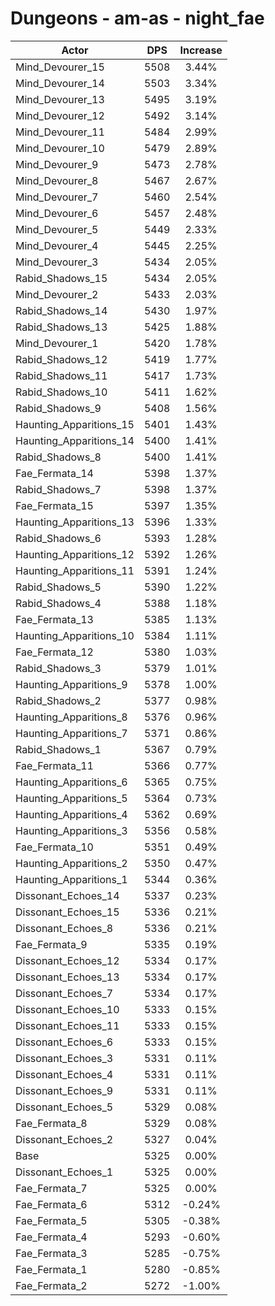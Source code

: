 # Dungeons - am-as - night_fae
| Actor | DPS | Increase |
|---|:---:|:---:|
|Mind_Devourer_15|5508|3.44%|
|Mind_Devourer_14|5503|3.34%|
|Mind_Devourer_13|5495|3.19%|
|Mind_Devourer_12|5492|3.14%|
|Mind_Devourer_11|5484|2.99%|
|Mind_Devourer_10|5479|2.89%|
|Mind_Devourer_9|5473|2.78%|
|Mind_Devourer_8|5467|2.67%|
|Mind_Devourer_7|5460|2.54%|
|Mind_Devourer_6|5457|2.48%|
|Mind_Devourer_5|5449|2.33%|
|Mind_Devourer_4|5445|2.25%|
|Mind_Devourer_3|5434|2.05%|
|Rabid_Shadows_15|5434|2.05%|
|Mind_Devourer_2|5433|2.03%|
|Rabid_Shadows_14|5430|1.97%|
|Rabid_Shadows_13|5425|1.88%|
|Mind_Devourer_1|5420|1.78%|
|Rabid_Shadows_12|5419|1.77%|
|Rabid_Shadows_11|5417|1.73%|
|Rabid_Shadows_10|5411|1.62%|
|Rabid_Shadows_9|5408|1.56%|
|Haunting_Apparitions_15|5401|1.43%|
|Haunting_Apparitions_14|5400|1.41%|
|Rabid_Shadows_8|5400|1.41%|
|Fae_Fermata_14|5398|1.37%|
|Rabid_Shadows_7|5398|1.37%|
|Fae_Fermata_15|5397|1.35%|
|Haunting_Apparitions_13|5396|1.33%|
|Rabid_Shadows_6|5393|1.28%|
|Haunting_Apparitions_12|5392|1.26%|
|Haunting_Apparitions_11|5391|1.24%|
|Rabid_Shadows_5|5390|1.22%|
|Rabid_Shadows_4|5388|1.18%|
|Fae_Fermata_13|5385|1.13%|
|Haunting_Apparitions_10|5384|1.11%|
|Fae_Fermata_12|5380|1.03%|
|Rabid_Shadows_3|5379|1.01%|
|Haunting_Apparitions_9|5378|1.00%|
|Rabid_Shadows_2|5377|0.98%|
|Haunting_Apparitions_8|5376|0.96%|
|Haunting_Apparitions_7|5371|0.86%|
|Rabid_Shadows_1|5367|0.79%|
|Fae_Fermata_11|5366|0.77%|
|Haunting_Apparitions_6|5365|0.75%|
|Haunting_Apparitions_5|5364|0.73%|
|Haunting_Apparitions_4|5362|0.69%|
|Haunting_Apparitions_3|5356|0.58%|
|Fae_Fermata_10|5351|0.49%|
|Haunting_Apparitions_2|5350|0.47%|
|Haunting_Apparitions_1|5344|0.36%|
|Dissonant_Echoes_14|5337|0.23%|
|Dissonant_Echoes_15|5336|0.21%|
|Dissonant_Echoes_8|5336|0.21%|
|Fae_Fermata_9|5335|0.19%|
|Dissonant_Echoes_12|5334|0.17%|
|Dissonant_Echoes_13|5334|0.17%|
|Dissonant_Echoes_7|5334|0.17%|
|Dissonant_Echoes_10|5333|0.15%|
|Dissonant_Echoes_11|5333|0.15%|
|Dissonant_Echoes_6|5333|0.15%|
|Dissonant_Echoes_3|5331|0.11%|
|Dissonant_Echoes_4|5331|0.11%|
|Dissonant_Echoes_9|5331|0.11%|
|Dissonant_Echoes_5|5329|0.08%|
|Fae_Fermata_8|5329|0.08%|
|Dissonant_Echoes_2|5327|0.04%|
|Base|5325|0.00%|
|Dissonant_Echoes_1|5325|0.00%|
|Fae_Fermata_7|5325|0.00%|
|Fae_Fermata_6|5312|-0.24%|
|Fae_Fermata_5|5305|-0.38%|
|Fae_Fermata_4|5293|-0.60%|
|Fae_Fermata_3|5285|-0.75%|
|Fae_Fermata_1|5280|-0.85%|
|Fae_Fermata_2|5272|-1.00%|
